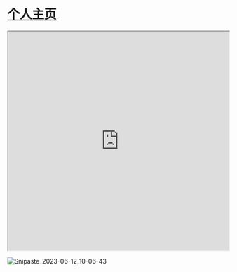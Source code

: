 <!-- ### Hi there 👋 -->

<!--
**zys8119/zys8119** is a ✨ _special_ ✨ repository because its `README.md` (this file) appears on your GitHub profile.

Here are some ideas to get you started:

- 🔭 I’m currently working on ...
- 🌱 I’m currently learning ...
- 👯 I’m looking to collaborate on ...
- 🤔 I’m looking for help with ...
- 💬 Ask me about ...
- 📫 How to reach me: ...
- 😄 Pronouns: ...
- ⚡ Fun fact: ...
-->

# [个人主页](https://zys8119.github.io/zys8119-Demo)

<iframe src="https://zys8119.github.io/zys8119-Demo/#/" width="100%" height="500px"></iframe>

![Snipaste_2023-06-12_10-06-43](https://github.com/zys8119/zys8119/assets/19203342/89d7e65f-8204-46d8-9753-4081d2016e90)

